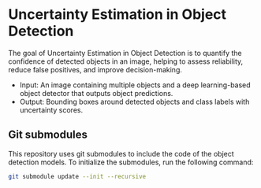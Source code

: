 # Uncertainty Estimation in Object Detection
The goal of Uncertainty Estimation in Object Detection is to quantify the confidence of 
detected objects in an image, helping to assess reliability, reduce false positives, and improve 
decision-making.

- Input: An image containing multiple objects and a deep learning-based object detector that outputs object predictions.
- Output: Bounding boxes around detected objects and class labels with uncertainty scores.

## Git submodules
This repository uses git submodules to include the code of the object detection models. To initialize the submodules, run the following command:
```bash
git submodule update --init --recursive
```
